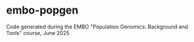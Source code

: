 # embo-popgen
Code generated during the EMBO "Population Genomics: Background and Tools" course,  June 2025
